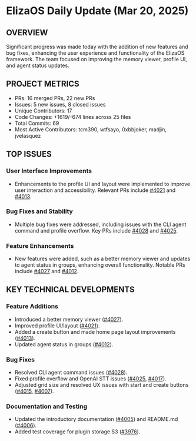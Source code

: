 # ElizaOS Daily Update (Mar 20, 2025)

## OVERVIEW 
Significant progress was made today with the addition of new features and bug fixes, enhancing the user experience and functionality of the ElizaOS framework. The team focused on improving the memory viewer, profile UI, and agent status updates.

## PROJECT METRICS
- PRs: 16 merged PRs, 22 new PRs
- Issues: 5 new issues, 8 closed issues
- Unique Contributors: 17
- Code Changes: +1619/-674 lines across 25 files
- Total Commits: 69
- Most Active Contributors: tcm390, wtfsayo, 0xbbjoker, madjin, jvelasquez

## TOP ISSUES
### User Interface Improvements
- Enhancements to the profile UI and layout were implemented to improve user interaction and accessibility. Relevant PRs include [#4021](https://github.com/elizaos/eliza/pull/4021) and [#4013](https://github.com/elizaos/eliza/pull/4013).

### Bug Fixes and Stability
- Multiple bug fixes were addressed, including issues with the CLI agent command and profile overflow. Key PRs include [#4028](https://github.com/elizaos/eliza/pull/4028) and [#4025](https://github.com/elizaos/eliza/pull/4025).

### Feature Enhancements
- New features were added, such as a better memory viewer and updates to agent status in groups, enhancing overall functionality. Notable PRs include [#4027](https://github.com/elizaos/eliza/pull/4027) and [#4012](https://github.com/elizaos/eliza/pull/4012).

## KEY TECHNICAL DEVELOPMENTS
### Feature Additions
- Introduced a better memory viewer ([#4027](https://github.com/elizaos/eliza/pull/4027)).
- Improved profile UI/layout ([#4021](https://github.com/elizaos/eliza/pull/4021)).
- Added a create button and made home page layout improvements ([#4013](https://github.com/elizaos/eliza/pull/4013)).
- Updated agent status in groups ([#4012](https://github.com/elizaos/eliza/pull/4012)).

### Bug Fixes
- Resolved CLI agent command issues ([#4028](https://github.com/elizaos/eliza/pull/4028)).
- Fixed profile overflow and OpenAI STT issues ([#4025](https://github.com/elizaos/eliza/pull/4025), [#4017](https://github.com/elizaos/eliza/pull/4017)).
- Adjusted grid size and resolved UX issues with start and create buttons ([#4015](https://github.com/elizaos/eliza/pull/4015), [#4007](https://github.com/elizaos/eliza/pull/4007)).

### Documentation and Testing
- Updated the introductory documentation ([#4005](https://github.com/elizaos/eliza/pull/4005)) and README.md ([#4006](https://github.com/elizaos/eliza/pull/4006)).
- Added test coverage for plugin storage S3 ([#3976](https://github.com/elizaos/eliza/pull/3976)).